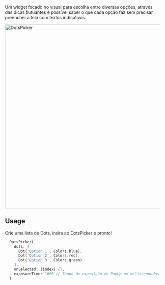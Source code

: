 Um widget focado no visual para escolha entre diversas opções, através das dicas flutuantes é possível saber o que cada opção faz sem precisar preencher a tela com textos indicativos.

<img src="https://user-images.githubusercontent.com/31104317/186810400-a7ad8927-3e5b-4024-902b-cae7b95ffe53.gif" alt="DotsPicker" height="600"/>

## Usage

Crie uma lista de Dots, insira ao DotsPicker e pronto!

```dart
  DotsPicker(
    dots: [
      Dot('Option 1', Colors.blue), 
      Dot('Option 2', Colors.red), 
      Dot('Option 3', Colors.green)
    ],
    onSelected: (index) {},
    exposureTime: 1000 // Tempo de exposição do PopUp em milissegundos.
  )
```
